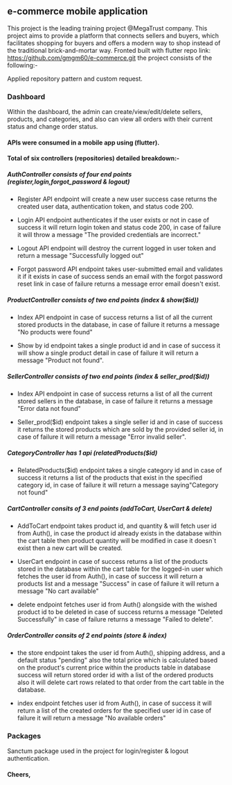 ## e-commerce mobile application
This project is the leading training project @MegaTrust company.
This project aims to provide a platform that connects sellers and buyers, which facilitates shopping for buyers and offers a modern way to shop instead of the traditional brick-and-mortar way.
Fronted built with flutter repo link: https://github.com/gmgm60/e-commerce.git the project consists of the following:-

Applied repository pattern and custom request.
### Dashboard
Within the dashboard, the admin can create/view/edit/delete sellers, products, and categories, and also can view all orders with their current status and change order status.

#### APIs were consumed in a mobile app using (flutter).
#### Total of six controllers (repositories) detailed breakdown:-
##### AuthController consists of four end points (register,login,forgot_password & logout)

* Register API endpoint will create a new user success case returns the created user data, authentication token, and status code 200.

* Login API endpoint authenticates if the user exists or not in case of success it will return login token and status code 200, in case of failure it will throw a message "The provided credentials are incorrect."

* Logout API endpoint will destroy the current logged in user token and return a message "Successfully logged out"

* Forgot password API endpoint takes user-submitted email and validates it if it exists in case of success sends an email with the forgot password reset link in case of failure returns a message error email doesn't exist.

##### ProductController consists of two end points (index & show($id))

* Index API endpoint in case of success returns a list of all the current stored products in the database, in case of failure it returns a message "No products were found"

* Show by id endpoint takes a single product id and in case of success it will show a single product detail in case of failure it will return a message "Product not found".

##### SellerController consists of two end points (index & seller_prod($id))

* Index API endpoint in case of success returns a list of all the current stored sellers in the database, in case of failure it returns a message "Error data not found"

* Seller_prod($id) endpoint takes a single seller id and in case of success it returns the stored products which are sold by the provided seller id, in case of failure it will return a message "Error invalid seller".

##### CategoryController has 1 api (relatedProducts($id)

* RelatedProducts($id) endpoint takes a single category id and in case of success it returns a list of the products that exist in the specified category id, in case of failure it will return a message saying"Category not found"

##### CartController consits of 3 end points (addToCart, UserCart & delete)

* AddToCart endpoint takes product id, and quantity & will fetch user id from Auth(), in case the product id already exists in the database within the cart table then product quantity will be modified in case it doesn`t exist then a new cart will be created.

* UserCart endpoint in case of success returns a list of the products stored in the database within the cart table for the logged-in user which fetches the user id from Auth(), in case of success it will return a products list and a message "Success" in case of failure it will return a message "No cart available"

* delete endpoint fetches user id from Auth() alongside with the wished product id to be deleted in case of success returns a message "Deleted Successfully" in case of failure returns a message "Failed to delete".

##### OrderController consits of 2 end points (store & index)

* the store endpoint takes the user id from Auth(), shipping address, and a default status "pending" also the total price which is calculated based on the product's current price within the products table in database success will return stored order id with a list of the ordered products also it will delete cart rows related to that order from the cart table in the database.

* index endpoint fetches user id from Auth(), in case of success it will return a list of the created orders for the specified user id in case of failure it will return a message "No available orders"


### Packages
Sanctum package used in the project for login/register & logout authentication.

#### Cheers,
